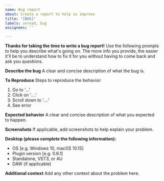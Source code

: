 ```yaml
---
name: Bug report
about: Create a report to help us improve
title: "[BUG]"
labels: unread, bug
assignees: ''

---
```


**Thanks for taking the time to write a bug report!** Use the following prompts to help you describe what's going on.  The more info you provide, the easier it'll be to understand how to fix it for you without having to come back and ask you questions.

**Describe the bug**
A clear and concise description of what the bug is.

**To Reproduce**
Steps to reproduce the behavior:
1. Go to '...'
2. Click on '....'
3. Scroll down to '....'
4. See error

**Expected behavior**
A clear and concise description of what you expected to happen.

**Screenshots**
If applicable, add screenshots to help explain your problem.

**Desktop (please complete the following information):**
 - OS [e.g. Windows 10, macOS 10.15]
 - Plugin version [e.g. 0.6.1]
 - Standalone, VST3, or AU
 - DAW (if applicable)

**Additional context**
Add any other context about the problem here.
